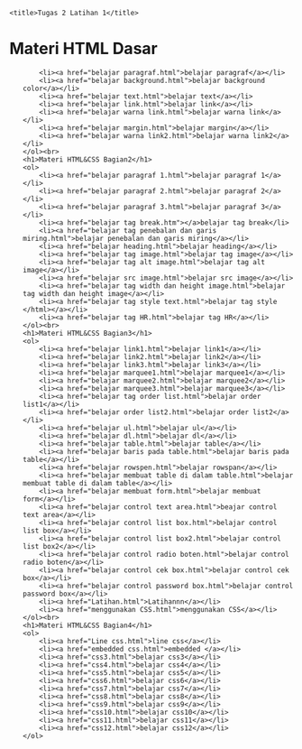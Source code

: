 <!DOCTYPE html>
<html lang="en">
<head>

    <title>Tugas 2 Latihan 1</title>
</head>
<body>
    <h1>Materi HTML Dasar</h1>
    <ol>

        <li><a href="belajar paragraf.html">belajar paragraf</a></li>
        <li><a href="belajar background.html">belajar background color</a></li>
        <li><a href="belajar text.html">belajar text</a></li>
        <li><a href="belajar link.html">belajar link</a></li>
        <li><a href="belajar warna link.html">belajar warna link</a></li>
        <li><a href="belajar margin.html">belajar margin</a></li>
        <li><a href="belajar warna link2.html">belajar warna link2</a></li>
    </ol><br>
    <h1>Materi HTML&CSS Bagian2</h1>
    <ol>
        <li><a href="belajar paragraf 1.html">belajar paragraf 1</a></li>
        <li><a href="belajar paragraf 2.html">belajar paragraf 2</a></li>
        <li><a href="belajar paragraf 3.html">belajar paragraf 3</a></li>
        <li><a href="belajar tag break.htm"></a>belajar tag break</li>
        <li><a href="belajar tag penebalan dan garis miring.html">belajar penebalan dan garis miring</a></li>
        <li><a href="belajar heading.html">belajar heading</a></li>
        <li><a href="belajar tag image.html">belajar tag image</a></li>
        <li><a href="belajar tag alt image.html">belajar tag alt image</a></li>
        <li><a href="belajar src image.html">belajar src image</a></li>
        <li><a href="belajar tag width dan height image.html">belajar tag width dan height image</a></li>
        <li><a href="belajar tag style text.html">belajar tag style </html></a></li>
        <li><a href="belajar tag HR.html">belajar tag HR</a></li>
    </ol><br>
    <h1>Materi HTML&CSS Bagian3</h1>
    <ol>
        <li><a href="belajar link1.html">belajar link1</a></li>
        <li><a href="belajar link2.html">belajar link2</a></li>
        <li><a href="belajar link3.html">belajar link3</a></li>
        <li><a href="belajar marquee1.html">belajar marquee1</a></li>
        <li><a href="belajar marquee2.html">belajar marquee2</a></li>
        <li><a href="belajar marquee3.html">belajar marquee3</a></li>
        <li><a href="belajar tag order list.html">belajar order list1</a></li>
        <li><a href="belajar order list2.html">belajar order list2</a></li>
        <li><a href="belajar ul.html">belajar ul</a></li>
        <li><a href="belajar dl.html">belajar dl</a></li>
        <li><a href="belajar table.html">belajar table</a></li>
        <li><a href="belajar baris pada table.html">belajar baris pada table</a></li>
        <li><a href="belajar rowspen.html">belajar rowspan</a></li>
        <li><a href="belajar membuat table di dalam table.html">belajar membuat table di dalam table</a></li>
        <li><a href="belajar membuat form.html">belajar membuat form</a></li>
        <li><a href="belajar control text area.html">beajar control text area</a></li>
        <li><a href="belajar control list box.html">belajar control list box</a></li>
        <li><a href="belajar control list box2.html">belajar control list box2</a></li>
        <li><a href="belajar control radio boten.html">belajar control radio boten</a></li>
        <li><a href="belajar control cek box.html">belajar control cek box</a></li>
        <li><a href="belajar control password box.html">belajar control password box</a></li>
        <li><a href="Latihan.html">Latihannn</a></li>
        <li><a href="menggunakan CSS.html">menggunakan CSS</a></li>
    </ol><br>
    <h1>Materi HTML&CSS Bagian4</h1>
    <ol>
        <li><a href="Line css.html">line css</a></li>
        <li><a href="embedded css.html">embedded </a></li>
        <li><a href="css3.html">belajar css3</a></li>
        <li><a href="css4.html">belajar css4</a></li>
        <li><a href="css5.html">belajar css5</a></li>
        <li><a href="css6.html">belajar css6</a></li>
        <li><a href="css7.html">belajar css7</a></li>
        <li><a href="css8.html">belajar css8</a></li>
        <li><a href="css9.html">belajar css9</a></li>
        <li><a href="css10.html">belajar css10</a></li>
        <li><a href="css11.html">belajar css11</a></li>
        <li><a href="css12.html">belajar css12</a></li>
    </ol>
</body>
</html>

